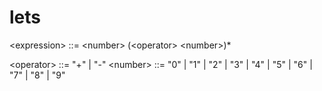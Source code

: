 # lets

\<expression\> ::= \<number\> \(\<operator\> \<number\>\)*

\<operator\> ::= "+" | "-"
\<number\> ::= "0" | "1" | "2" | "3" | "4" | "5" | "6" | "7" | "8" | "9"
